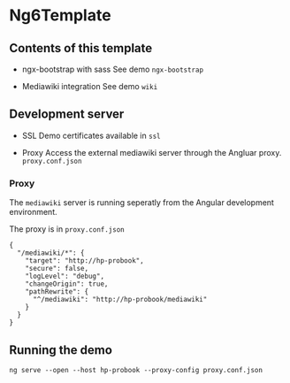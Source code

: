 # Ng6Template

## Contents of this template
* ngx-bootstrap with sass
See demo `ngx-bootstrap`

* Mediawiki integration
See demo `wiki`

## Development server

* SSL
Demo certificates available in `ssl`

* Proxy
Access the external mediawiki server through the Angluar proxy.
`proxy.conf.json`

### Proxy

The `mediawiki` server is running seperatly from the Angular development environment. 

The proxy is in `proxy.conf.json`

```
{
  "/mediawiki/*": {
    "target": "http://hp-probook",
    "secure": false,
    "logLevel": "debug",
    "changeOrigin": true,
    "pathRewrite": {
      "^/mediawiki": "http://hp-probook/mediawiki"
    }
  }
}
```

## Running the demo

`ng serve --open --host hp-probook --proxy-config proxy.conf.json`
